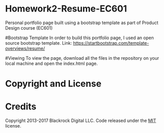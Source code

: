# Homework2-Resume-EC601
Personal portfolio page built using a bootstrap template as part of Product Design course (EC601)

#Bootstrap Template 
In order to build this portfolio page, I used an open source bootstrap template. 
Link: https://startbootstrap.com/template-overviews/resume/

#Viewing
To view the page, download all the files in the repository on your local machine and open the
index.html page.

# Copyright and License
# Credits

Copyright 2013-2017 Blackrock Digital LLC. Code released under the [MIT](https://github.com/BlackrockDigital/startbootstrap-resume/blob/gh-pages/LICENSE) license.


